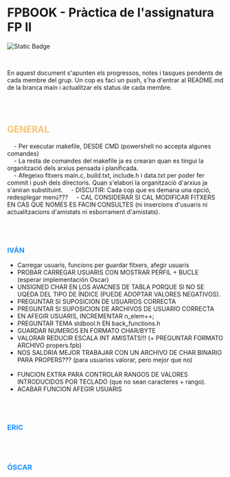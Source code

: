 # FPBOOK - Pràctica de l'assignatura FP II
<img alt="Static Badge" src="https://img.shields.io/badge/status-not_started-red"> <!-- Not started -->

<br>

En aquest document s'apunten els progressos, notes i tasques pendents de cada membre del grup. Un cop es faci un push, s'ha d'entrar al README.md de la branca main i actualitzar els status de cada membre.

<br><br>
<h2 style="color:#F8C471"> GENERAL </h2> 
<p>
<!-- Apunts generals -->
&nbsp &nbsp - Per executar makefile, DESDE CMD (powershell no accepta algunes comandes)<br>
&nbsp &nbsp - La resta de comandes del makefile ja es crearan quan es tingui la organització dels arxius pensada i planificada.<br>
&nbsp &nbsp - Afegeixo fitxers main.c, build.txt, include.h i data.txt per poder fer commit i push dels directoris. Quan s'elabori la organització d'arxius ja s'aniran substituint.
&nbsp &nbsp - DISCUTIR: Cada cop que es demana una opció, redesplegar menú???
&nbsp &nbsp - CAL CONSIDERAR SI CAL MODIFICAR FITXERS EN CAS QUE NOMÉS ES FACIN CONSULTES (ni insercions d'usuaris ni actualitzacions d'amistats ni esborrament d'amistats).

<!-- Fi dels apunts generals -->
</p>

<br><br>
<h3 style="color:DodgerBlue"> IVÁN </h3> 
<p>
<!-- Apunts d'Iván -->
<ul>
    <li>Carregar usuaris, funcions per guardar fitxers, afegir usuaris</li>
    <li>PROBAR CARREGAR USUARIS CON MOSTRAR PERFIL + BUCLE (esperar implementación Oscar)</li>
    <li>UNSIGNED CHAR EN LOS AVACNES DE TABLA PORQUE SI NO SE UQEDA DEL TIPO DE ÍNDICE (PUEDE ADOPTAR VALORES NEGATIVOS).</li>
    <li>PREGUNTAR SI SUPOSICION DE USUARIOS CORRECTA</li>
    <li>PREGUNTAR SI SUPOSICION DE ARCHIVOS DE USUARIO CORRECTA</li>
    <li>EN AFEGIR USUARIS, INCREMENTAR n_elem++;</li>
    <li>PREGUNTAR TEMA stdbool.h EN back_functions.h</li>
    <li>GUARDAR NUMEROS EN FORMATO CHAR/BYTE</li>
    <li>VALORAR REDUCIR ESCALA INT AMISTATS!!! (+ PREGUNTAR FORMATO ARCHIVO propers.fpb)</li>
    <li>NOS SALDRIA MEJOR TRABAJAR CON UN ARCHIVO DE CHAR BINARIO PARA PROPERS??? (para usuarios valorar, pero mejor que no)</li>
    <br>
    <li>FUNCION EXTRA PARA CONTROLAR RANGOS DE VALORES INTRODUCIDOS POR TECLADO (que no sean caracteres + rango).</li>
    <li>ACABAR FUNCION AFEGIR USUARIS</li>
    
</ul>
<!-- Fi dels apunts d'Iván -->
</p>
<br><br>
<h3 style="color:DodgerBlue"> ERIC </h3> 
<p>
<!-- Apunts d'ERIC -->



<!-- Fi dels apunts d'ERIC -->
</p>
<br><br>
<h3 style="color:DodgerBlue"> ÓSCAR </h3> 
<p>
<!-- Apunts d'ÓSCAR -->



<!-- Fi dels apunts d'Óscar -->
</p>